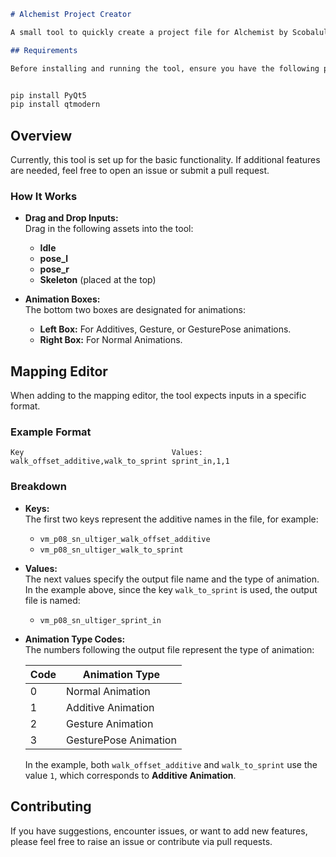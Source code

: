 ```markdown
# Alchemist Project Creator

A small tool to quickly create a project file for Alchemist by Scobalula.

## Requirements

Before installing and running the tool, ensure you have the following packages installed:


pip install PyQt5
pip install qtmodern
```

## Overview

Currently, this tool is set up for the basic functionality. If additional features are needed, feel free to open an issue or submit a pull request.

### How It Works

- **Drag and Drop Inputs:**  
  Drag in the following assets into the tool:
  - **Idle**
  - **pose_l**
  - **pose_r**
  - **Skeleton** (placed at the top)

- **Animation Boxes:**  
  The bottom two boxes are designated for animations:
  - **Left Box:** For Additives, Gesture, or GesturePose animations.
  - **Right Box:** For Normal Animations.

## Mapping Editor

When adding to the mapping editor, the tool expects inputs in a specific format.

### Example Format

```text
Key                                 Values:
walk_offset_additive,walk_to_sprint sprint_in,1,1
```

### Breakdown

- **Keys:**  
  The first two keys represent the additive names in the file, for example:
  - `vm_p08_sn_ultiger_walk_offset_additive`
  - `vm_p08_sn_ultiger_walk_to_sprint`

- **Values:**  
  The next values specify the output file name and the type of animation.  
  In the example above, since the key `walk_to_sprint` is used, the output file is named:
  - `vm_p08_sn_ultiger_sprint_in`

- **Animation Type Codes:**  
  The numbers following the output file represent the type of animation:

  | Code | Animation Type         |
  | ---- | ---------------------- |
  | 0    | Normal Animation       |
  | 1    | Additive Animation     |
  | 2    | Gesture Animation      |
  | 3    | GesturePose Animation  |

  In the example, both `walk_offset_additive` and `walk_to_sprint` use the value `1`, which corresponds to **Additive Animation**.

## Contributing

If you have suggestions, encounter issues, or want to add new features, please feel free to raise an issue or contribute via pull requests.



